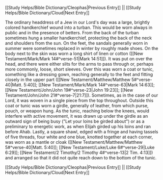 [[Study Helps/Bible Dictionary/Cleophas|Previous Entry]]  ||  [[Study Helps/Bible Dictionary/Cloud|Next Entry]]

 The ordinary headdress of a Jew in our Lord's day was a large, brightly colored handkerchief wound into a turban. This would be worn always in public and in the presence of betters. From the back of the turban sometimes hung a smaller handkerchief, protecting the back of the neck and shoulders from the sun. On the feet, the sandals generally worn in summer were sometimes replaced in winter by roughly made shoes. On the body next to the skin was worn a long shirt of linen or cotton ([[New Testament/Mark/Mark 14#^verse-51|Mark 14:51]]). It was put on over the head, and there were either slits for the arms to pass through or, perhaps more commonly, loose, short sleeves. Over this was worn a coat or tunic, something like a dressing gown, reaching generally to the feet and fitting closely in the upper part ([[New Testament/Matthew/Matthew 5#^verse-40|Matt. 5:40]]; [[New Testament/Mark/Mark 14#^verse-63|Mark 14:63]]; [[New Testament/John/John 19#^verse-23|John 19:23]]; [[New Testament/John/John 21#^verse-7|21:7]]). Sometimes, as in the case of our Lord, it was woven in a single piece from the top throughout. Outside this coat or tunic was worn a girdle, generally of leather, from which purse, pouch, or weapon hung. As the tunic, reaching below the knees, would interfere with active movement, it was drawn up under the girdle as an outward sign of being busy ("Let your loins be girded about") or as a preliminary to energetic work, as when Elijah girded up his loins and ran before Ahab. Lastly, a square shawl, edged with a fringe and having tassels of five threads, four white and one blue, knotted together at each corner, was worn as a mantle or cloak ([[New Testament/Matthew/Matthew 5#^verse-40|Matt. 5:40]]; [[New Testament/Luke/Luke 6#^verse-29|Luke 6:29]]; [[New Testament/2 Timothy/2 Timothy 4#^verse-13|2 Tim. 4:13]]) and arranged so that it did not quite reach down to the bottom of the tunic.

[[Study Helps/Bible Dictionary/Cleophas|Previous Entry]]  ||  [[Study Helps/Bible Dictionary/Cloud|Next Entry]]